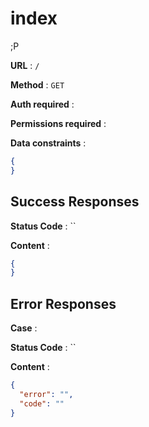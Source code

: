 
# index

;P

**URL** : `/`

**Method** : `GET`

**Auth required** : 

**Permissions required** : 

**Data constraints** : 
```json
{
}
```

## Success Responses

**Status Code** : ``

**Content** :
```json
{
}
```

## Error Responses

**Case** : 

**Status Code** : ``

**Content** : 
```json
{
  "error": "", 
  "code": ""
}
```
